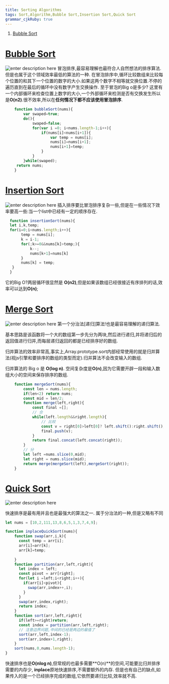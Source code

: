 ```yaml
---
title: Sorting Algorithms
tags: Sort,Algorithm,Bubble Sort,Insertion Sort,Quick Sort
grammar_cjkRuby: true
---
```


 

 1.  [Bubble Sort](#bubble-sort)


# [Bubble Sort][1]
 ![enter description here][2]
冒泡排序,最容易理解也最符合人自然想法的排序算法.
但是也属于这个领域效率最低的算法的一种.
在冒泡排序中,循环比较数组来比较每个位置的和其下一个位置的数字的大小.如果这两个数字不相等就交换位置.不停的遍历直到在最后的循环中没有数字产生交换操作.
至于冒泡的Big o是多少? 这里有一个内部循环来检查位置上数字的大小,一个外部循环来检测是否有交换发生所以是**O(n2)**.很不效率,所以在**任何情况下都不应该使用冒泡排序**.

``` javascript
	function bubbleSort(nums){
		var swaped=true;
		do(){
			swaped=false;
			for(var i =0; i<nums.length-1;i++){
				if(nums[i]<nums[i+1]){
					var temp = nums[i];
					nums[i]=nums[i+1];
					nums[i+1]=temp;
				}
			}
		}while(swaped);
	 return nums;
	}
```

# [Insertion Sort][3]
 ![enter description here][4]
插入排序要比冒泡排序复杂一些,但是在一些情况下效率要高一些:当一个list中已经有一定的顺序存在.


 ```javascript
   function insertionSort(nums){
   let i,k,temp;
   for(i=0;i<nums.length;i++){
   		temp = nums[i];
		k = i-1;
		for(;k>=0&&nums[k]>temp;){
			k--;
			nums[k+1]=nums[k]
		}
		nums[k] = temp; 
   	}
   }
 ```
它的Big O?两层循环很显然是 **O(n2)**,但是如果该数组已经很接近有序排列的话,效率可以达到**O(n)**;


# [Merge Sort][5]

![enter description here][6]
第一个分治法[递归]算法!也是最容易理解的递归算法.

基本思路是该函数将一个大的数组第一步先分为两块,然后进行递归,并将递归后的返回值进行归并,而每层递归返回的都是已经排序好的数组.

归并算法的效率非常高,事实上,Array.prototype.sort内部经常使用的就是归并算法(视js引擎和要排序的数组的类型而定).归并算法不会改变输入的数组.

归并算法的  Big o 是 **O(log n)**. 
空间复杂度是**O(n)**,因为它需要开辟一段和输入数组大小的空间来保存排序的数组.

``` javascript
	function mergeSort(nums){
		const len = nums.length;
		if(len<2) return nums;
		const mid = len/2;
		function merge(left,right){
			const final =[];
			// 合
			while(left.length&&right.length){
				// 比较
				const v = right[0]>left[0]? left.shift():right.shift();
				final.push(v);
			}
			return final.concat(left.concat(right));
		}
		// 分
		let left =nums.slice(0,mid);
		let right = nums.slice(mid);
		return merge(mergeSort(left),mergeSort(right));
	}
```

# [Quick Sort][7]
![enter description here][8]


快速排序是最有用并且也是最强大的算法之一.
属于分治法的一种,但是又略有不同

``` javascript
let nums = [10,2,111,13,8,6,5,1,3,7,4,9];

function inplaceQuickSort(nums){
    function swap(arr,i,k){
      const temp = arr[i];
      arr[i]=arr[k];
      arr[k]=temp;
      
    }
    function partition(arr,left,right){
      let index = left;
      const pivot = arr[right];
      for(let i =left;i<right;i++){
        if(arr[i]<pivot){
          swap(arr,index++,i);
        }
      }
      swap(arr,index,right);
      return index;
    }
    function sort(arr,left,right){ 
      if(left>=right)return;
      const index = partition(arr,left,right);
      // 注意边界问题,中间的已经是两边的最值了
      sort(arr,left,index-1);
      sort(arr,index+1,right);
    }
    sort(nums,0,nums.length-1);
}
```

快速排序也是**O(nlog n)**,但常规的也最多需要**O(n)**的空间,可能要比归并排序需要的内存少,
**inplace**原地快速排序,不需要额外的内存.
但是也有自己的缺点,如果传入的是一个已经排序完成的数组,它依然要递归比较,效率就不高.


  [1]: https://www.wikiwand.com/zh/%E5%86%92%E6%B3%A1%E6%8E%92%E5%BA%8F
  [2]: http://btholt.github.io/four-semesters-of-cs/img/bubble.gif
  [3]: https://www.wikiwand.com/zh/%E6%8F%92%E5%85%A5%E6%8E%92%E5%BA%8F
  [4]: http://btholt.github.io/four-semesters-of-cs/img/insertion.gif
  [5]: https://www.wikiwand.com/zh/%E5%BD%92%E5%B9%B6%E6%8E%92%E5%BA%8F
  [6]: http://btholt.github.io/four-semesters-of-cs/img/merge.gif
  [7]: https://www.wikiwand.com/zh/%E5%BF%AB%E9%80%9F%E6%8E%92%E5%BA%8F
  [8]: http://btholt.github.io/four-semesters-of-cs/img/quick2.gif